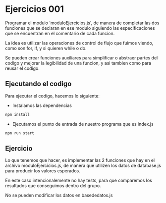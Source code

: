 # Ejercicios 001

Programar el modulo 'moduloEjercicios.js', de manera de completar las dos funciones que se declaran en ese modulo siguiendo las especificaciones que se encuentran en el comentario de cada funcion.

La idea es utilizar las operaciones de control de flujo que fuimos viendo, como son for, if, y si quieren while o do.

Se pueden crear funciones auxiliares para simplificar o abstraer partes del codigo y mejorar la legibilidad de una funcion, y asi tambien como para reusar el codigo.

## Ejecutando el codigo

Para ejecutar el codigo, hacemos lo siguiente:

- Instalamos las dependencias

```bash
npm install
```

- Ejecutamos el punto de entrada de nuestro programa que es index.js

```bash
npm run start
```

## Ejercicio

Lo que tenemos que hacer, es implementar las 2 funciones que hay en el archivo moduloEjercicios.js, de manera que utilizen los datos de database.js para producir los valores esperados.

En este caso intencionalemente no hay tests, para que comparemos los resultados que conseguimos dentro del grupo.

No se pueden modificar los datos en basededatos.js
